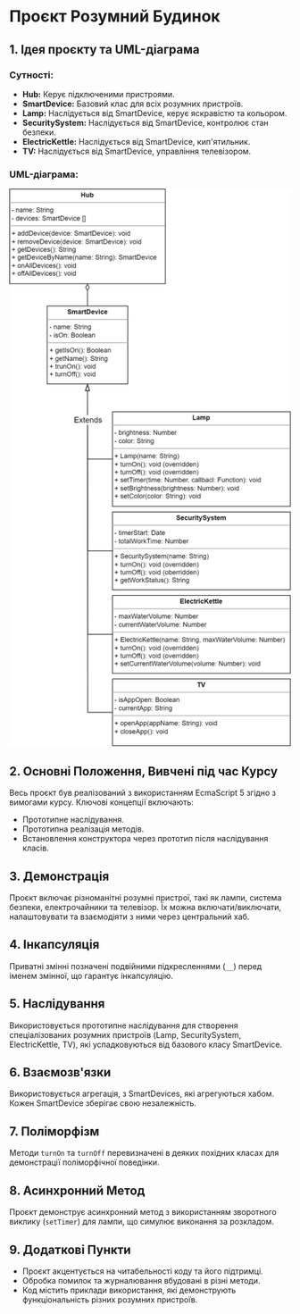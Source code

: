 # Проєкт Розумний Будинок

## 1. Ідея проєкту та UML-діаграма

### Сутності:
- **Hub:** Керує підключеними пристроями.
- **SmartDevice:** Базовий клас для всіх розумних пристроїв.
- **Lamp:** Наслідується від SmartDevice, керує яскравістю та кольором.
- **SecuritySystem:** Наслідується від SmartDevice, контролює стан безпеки.
- **ElectricKettle:** Наслідується від SmartDevice, кип'ятильник.
- **TV:** Наслідується від SmartDevice, управління телевізором.

### UML-діаграма:

![UML-діаграма](SmartHomeJS.png)

## 2. Основні Положення, Вивчені під час Курсу

Весь проєкт був реалізований з використанням EcmaScript 5 згідно з вимогами курсу. Ключові концепції включають:
- Прототипне наслідування.
- Прототипна реалізація методів.
- Встановлення конструктора через прототип після наслідування класів.

## 3. Демонстрація

Проєкт включає різноманітні розумні пристрої, такі як лампи, система безпеки, електрочайники та телевізор. Їх можна включати/виключати, налаштовувати та взаємодіяти з ними через центральний хаб.

## 4. Інкапсуляція

Приватні змінні позначені подвійними підкресленнями (`__`) перед іменем змінної, що гарантує інкапсуляцію.

## 5. Наслідування

Використовується прототипне наслідування для створення спеціалізованих розумних пристроїв (Lamp, SecuritySystem, ElectricKettle, TV), які успадковуються від базового класу SmartDevice.

## 6. Взаємозв'язки

Використовується агрегація, з SmartDevices, які агрегуються хабом. Кожен SmartDevice зберігає свою незалежність.

## 7. Поліморфізм

Методи `turnOn` та `turnOff` перевизначені в деяких похідних класах для демонстрації поліморфічної поведінки.

## 8. Асинхронний Метод

Проєкт демонструє асинхронний метод з використанням зворотного виклику (`setTimer`) для лампи, що симулює виконання за розкладом.

## 9. Додаткові Пункти

- Проєкт акцентується на читабельності коду та його підтримці.
- Обробка помилок та журналювання вбудовані в різні методи.
- Код містить приклади використання, які демонструють функціональність різних розумних пристроїв.